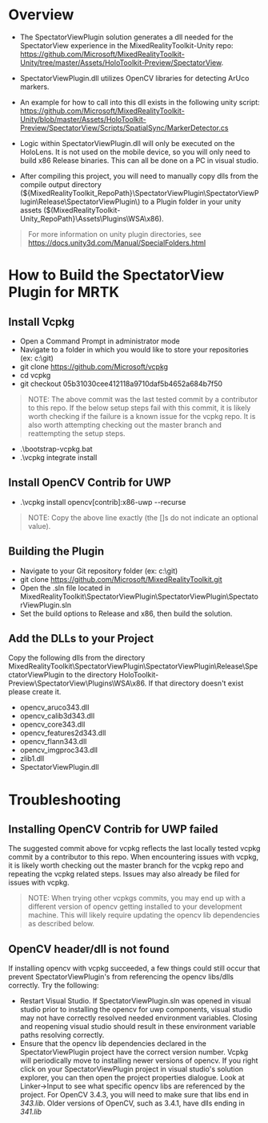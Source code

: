 # Overview

- The SpectatorViewPlugin solution generates a dll needed for the SpectatorView experience in the MixedRealityToolkit-Unity repo:
  https://github.com/Microsoft/MixedRealityToolkit-Unity/tree/master/Assets/HoloToolkit-Preview/SpectatorView.
  
- SpectatorViewPlugin.dll utilizes OpenCV libraries for detecting ArUco markers.
  
- An example for how to call into this dll exists in the following unity script:
  https://github.com/Microsoft/MixedRealityToolkit-Unity/blob/master/Assets/HoloToolkit-Preview/SpectatorView/Scripts/SpatialSync/MarkerDetector.cs
  
- Logic within SpectatorViewPlugin.dll will only be executed on the HoloLens. It is not used on the mobile device, so you will only need to build x86 Release binaries. This can all be done on a PC in visual studio.

- After compiling this project, you will need to manually copy dlls from the compile output directory (${MixedRealityToolkit_RepoPath}\SpectatorViewPlugin\SpectatorViewPlugin\Release\SpectatorViewPlugin\) to a Plugin folder in your unity assets ($(MixedRealityToolkit-Unity_RepoPath}\Assets\Plugins\WSA\x86\).
>For more information on unity plugin directories, see https://docs.unity3d.com/Manual/SpecialFolders.html

# How to Build the SpectatorView Plugin for MRTK

## Install Vcpkg

- Open a Command Prompt in administrator mode
- Navigate to a folder in which you would like to store your repositories (ex: c:\git)
- git clone <https://github.com/Microsoft/vcpkg>
- cd vcpkg
- git checkout 05b31030cee412118a9710daf5b4652a684b7f50
>NOTE: The above commit was the last tested commit by a contributor to this repo. If the below setup steps fail with this commit, it is likely worth checking if the failure is a known issue for the vcpkg repo. It is also worth attempting checking out the master branch and reattempting the setup steps.
- .\bootstrap-vcpkg.bat
- .\vcpkg integrate install

## Install OpenCV Contrib for UWP

- .\vcpkg install opencv[contrib]:x86-uwp --recurse

>NOTE: Copy the above line exactly (the []s do not indicate an optional value).

## Building the Plugin

- Navigate to your Git repository folder (ex: c:\git)
- git clone <https://github.com/Microsoft/MixedRealityToolkit.git>
- Open the .sln file located in MixedRealityToolkit\SpectatorViewPlugin\SpectatorViewPlugin\SpectatorViewPlugin.sln
- Set the build options to Release and x86, then build the solution.

## Add the DLLs to your Project

Copy the following dlls from the directory MixedRealityToolkit\SpectatorViewPlugin\SpectatorViewPlugin\Release\SpectatorViewPlugin to the directory HoloToolkit-Preview\SpectatorView\Plugins\WSA\x86. If that directory doesn't exist please create it.

- opencv_aruco343.dll
- opencv_calib3d343.dll
- opencv_core343.dll
- opencv_features2d343.dll
- opencv_flann343.dll
- opencv_imgproc343.dll
- zlib1.dll
- SpectatorViewPlugin.dll

# Troubleshooting
## Installing OpenCV Contrib for UWP failed

The suggested commit above for vcpkg reflects the last locally tested vcpkg commit by a contributor to this repo. When encountering issues with vcpkg, it is likely worth checking out the master branch for the vcpkg repo and repeating the vcpkg related steps. Issues may also already be filed for issues with vcpkg.
>NOTE: When trying other vcpkgs commits, you may end up with a different version of opencv getting installed to your development machine. This will likely require updating the opencv lib dependencies as described below.

## OpenCV header/dll is not found

If installing opencv with vcpkg succeeded, a few things could still occur that prevent SpectatorViewPlugin's from referencing the opencv libs/dlls correctly. Try the following:

- Restart Visual Studio. If SpectatorViewPlugin.sln was opened in visual studio prior to installing the opencv for uwp components, visual studio may not have correctly resolved needed environment variables. Closing and reopening visual studio should result in these environment variable paths resolving correctly.
- Ensure that the opencv lib dependencies declared in the SpectatorViewPlugin project have the correct version number. Vcpkg will periodically move to installing newer versions of opencv. If you right click on your SpectatorViewPlugin project in visual studio's solution explorer, you can then open the project properties dialogue. Look at Linker->Input to see what specific opencv libs are referenced by the project. For OpenCV 3.4.3, you will need to make sure that libs end in *343.lib*. Older versions of OpenCV, such as 3.4.1, have dlls ending in *341.lib*
